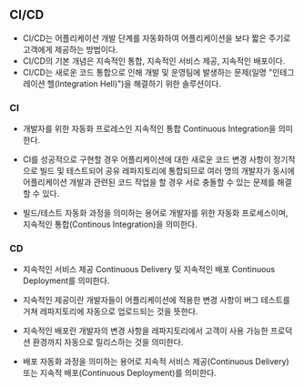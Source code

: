 ## CI/CD

- CI/CD는 어플리케이션 개발 단계를 자동화하여 어플리케이션을 보다 짧은 주기로 고객에게 제공하는 방법이다.
- CI/CD의 기본 개념은 지속적인 통합, 지속적인 서비스 제공, 지속적인 배포이다.
- CI/CD는 새로운 코드 통합으로 인해 개발 및 운영팀에 발생하는 문제(일명 "인테그레이션 헬(Integration Hell)")을 해결하기 위한 솔루션이다.

### CI

- 개발자를 위한 자동화 프로레스인 지속적인 통합 Continuous Integration을 의미한다.
- CI를 성공적으로 구현할 경우 어플리케이션에 대한 새로운 코드 변경 사항이 정기적으로 빌드 및 테스트되어 공유 레파지토리에 통합되므로 여러 명의 개발자가 동시에 어플리케이션 개발과 관련된 코드 작업을 할 경우 서로 충돌할 수 있는 문제를 해결할 수 있다.

- 빌드/테스트 자동화 과정을 의미하는 용어로 개발자를 위한 자동화 프로세스이며, 지속적인 통합(Continous Integration)을 의미한다.

### CD

- 지속적인 서비스 제공 Continuous Delivery 및 지속적인 배포 Continuous Deployment를 의미한다.
- 지속적인 제공이란 개발자들이 어플리케이션에 적용한 변경 사항이 버그 테스트를 거쳐 레파지토리에 자동으로 업로드되는 것을 뜻한다.
- 지속적인 배포란 개발자의 변경 사항을 레파지토리에서 고객이 사용 가능한 프로덕션 환경까지 자동으로 릴리스하는 것을 의미한다.

- 배포 자동화 과정을 의미하는 용어로 지속적 서비스 제공(Continuous Delivery) 또는 지속적 배포(Continuous Deployment)를 의미한다.
